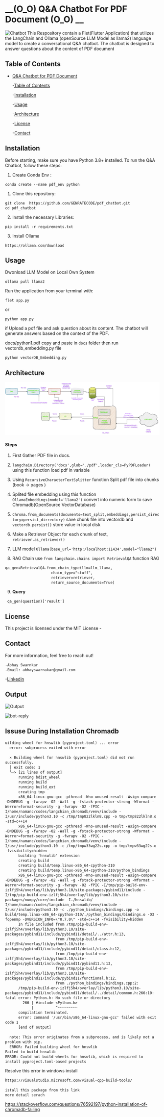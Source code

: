 # __(O_O) Q&A Chatbot For PDF Document (O_O) __

![Chatbot](https://miro.medium.com/v2/resize:fit:1400/0*Iy9LzhTAPht6ghwU.png)
This Respository contain a Flet(Flutter Application) that utilizes the LangChain and Ollama (openSource LLM Model as llama2) language model to create a conversational Q&A chatbot. The chatbot is designed to answer questions about the content of PDF document

## Table of  Contents
- [Q&A Chatbot for PDF  Document](#qa-chatbot-for-pdf-document)

    -[Table of Contents](#table-of-contents)

    -[Installation](#installation)
    
    -[Usage](#usage)

    -[Architecture](#architecture)

    -[License](#license)

    -[Contact](#contact)

## Installation

Before starting, make sure you have Python 3.8+ installed. To run the Q&A Chatbot, follow these steps:
1. Create Conda Env :
 ```
 conda create --name pdf_env python
 ```
1. Clone this repository:
```
git clone  https://github.com/GENRATECODE/pdf_chatbot.git
cd pdf_chatbot
```
2. Install the necessary Libraries:
```
pip install -r requirements.txt
```
3. Install Ollama
```
https://ollama.com/download
```

## Usage
 Dwonload LLM Model on Local Own System
```
ollama pull llama2
```
Run the application from your terminal with:
```
flet app.py
```
or 
```
python app.py
```
if Upload a pdf file and ask question about its content. The chatbot will generate answers based  on the context of the PDF.

docs/python1.pdf
copy and paste in ```docs``` folder
then run vectordb_embedding.py file 

```
python vectorDB_Embedding.py
```

## Architecture
![Architecture Diagram](images/arche.png)

#### Steps

 1. First Gather PDF file in docs.

 2.  ```langchain.Directory('docs',glob='./pdf',loader_cls=PyPDFLoader)``` using this function load pdf in variable
 3. Using ```RecursiveCharacterTextSplitter``` function Split pdf file into chunks (book -> pages )
 4. Splited file embedding using this function ```OllamaEmbeddings(model='llama2')``` convert into numeric form to save Chromadb(OpenSource VectorDatabase)
 5. ```Chroma.from_documents(documents=text_split,embeddings,persist_directory=persist_dirrectory)``` save chunk file into vectordb and ```vectordb.persist()``` store value in local disk 

 6. Make a Retriever  Object for each chunk of text,
 ```retriever.as_retriever()```
 7. LLM model ```Ollama(base_url='http:/localhost:11434',model="llama2")```
 8. RAG Chain use ```from langchain.chains import RetrievalQA``` function RAG 
 ```
 qa_gen=RetrievalQA.from_chain_type(llm=llm_llama,
                      chain_type="stuff",
                      retriever=retriever,
                      return_source_documents=True)
````
9.  **Query**

```
 qa_gen(question)['result'] 

```

## License
This  project is licensed under the MIT License -


## Contact
For more information, feel free to reach out!

    -Abhay Swarnkar
    -Email: abhayswarnakar@gmail.com
    
-[Linkedin](https://www.linkedin.com/in/bhayswarnakarml/)

## Output

![Output](images/output1.png)

![bot-reply](images/final%20output.png)

## Issuse During Installation Chromadb 

```
uilding wheel for hnswlib (pyproject.toml) ... error
  error: subprocess-exited-with-error
  
  × Building wheel for hnswlib (pyproject.toml) did not run successfully.
  │ exit code: 1
  ╰─> [21 lines of output]
      running bdist_wheel
      running build
      running build_ext
      creating tmp
      x86_64-linux-gnu-gcc -pthread -Wno-unused-result -Wsign-compare -DNDEBUG -g -fwrapv -O2 -Wall -g -fstack-protector-strong -Wformat -Werror=format-security -g -fwrapv -O2 -fPIC -I/home/namanc/codes/langchian_chromadb/venv/include -I/usr/include/python3.10 -c /tmp/tmp822lkln8.cpp -o tmp/tmp822lkln8.o -std=c++14
      x86_64-linux-gnu-gcc -pthread -Wno-unused-result -Wsign-compare -DNDEBUG -g -fwrapv -O2 -Wall -g -fstack-protector-strong -Wformat -Werror=format-security -g -fwrapv -O2 -fPIC -I/home/namanc/codes/langchian_chromadb/venv/include -I/usr/include/python3.10 -c /tmp/tmpw33wg22s.cpp -o tmp/tmpw33wg22s.o -fvisibility=hidden
      building 'hnswlib' extension
      creating build
      creating build/temp.linux-x86_64-cpython-310
      creating build/temp.linux-x86_64-cpython-310/python_bindings
      x86_64-linux-gnu-gcc -pthread -Wno-unused-result -Wsign-compare -DNDEBUG -g -fwrapv -O2 -Wall -g -fstack-protector-strong -Wformat -Werror=format-security -g -fwrapv -O2 -fPIC -I/tmp/pip-build-env-izlfj5h4/overlay/lib/python3.10/site-packages/pybind11/include -I/tmp/pip-build-env-izlfj5h4/overlay/lib/python3.10/site-packages/numpy/core/include -I./hnswlib/ -I/home/namanc/codes/langchian_chromadb/venv/include -I/usr/include/python3.10 -c ./python_bindings/bindings.cpp -o build/temp.linux-x86_64-cpython-310/./python_bindings/bindings.o -O3 -fopenmp -DVERSION_INFO=\"0.7.0\" -std=c++14 -fvisibility=hidden
      In file included from /tmp/pip-build-env-izlfj5h4/overlay/lib/python3.10/site-packages/pybind11/include/pybind11/detail/../attr.h:13,
                       from /tmp/pip-build-env-izlfj5h4/overlay/lib/python3.10/site-packages/pybind11/include/pybind11/detail/class.h:12,
                       from /tmp/pip-build-env-izlfj5h4/overlay/lib/python3.10/site-packages/pybind11/include/pybind11/pybind11.h:13,
                       from /tmp/pip-build-env-izlfj5h4/overlay/lib/python3.10/site-packages/pybind11/include/pybind11/functional.h:12,
                       from ./python_bindings/bindings.cpp:2:
      /tmp/pip-build-env-izlfj5h4/overlay/lib/python3.10/site-packages/pybind11/include/pybind11/detail/../detail/common.h:266:10: fatal error: Python.h: No such file or directory
        266 | #include <Python.h>
            |          ^~~~~~~~~~
      compilation terminated.
      error: command '/usr/bin/x86_64-linux-gnu-gcc' failed with exit code 1
      [end of output]
  
  note: This error originates from a subprocess, and is likely not a problem with pip.
  ERROR: Failed building wheel for hnswlib
Failed to build hnswlib
ERROR: Could not build wheels for hnswlib, which is required to install pyproject.toml-based projects
````
Resolve this error in windows install 

```
https://visualstudio.microsoft.com/visual-cpp-build-tools/

istall this package from this link
more detail serach 
```
https://stackoverflow.com/questions/76592197/python-installation-of-chromadb-failing
```
